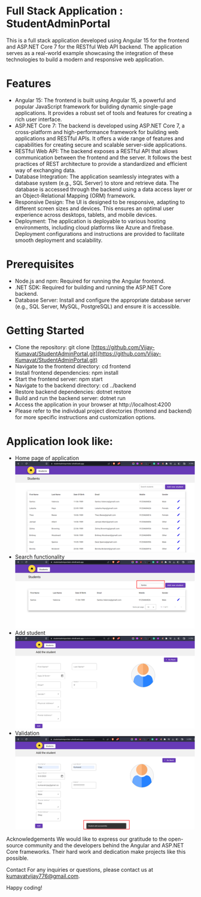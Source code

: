 # Full Stack Application : StudentAdminPortal
This is a full stack application developed using Angular 15 for the frontend and ASP.NET Core 7 for the RESTful Web API backend. The application serves as a real-world example showcasing the integration of these technologies to build a modern and responsive web application.

# Features
  - Angular 15: The frontend is built using Angular 15, a powerful and popular JavaScript framework for building dynamic single-page applications. It provides a robust set of tools and features for creating a rich user interface.
  - ASP.NET Core 7: The backend is developed using ASP.NET Core 7, a cross-platform and high-performance framework for building web applications and RESTful APIs. It offers a wide range of features and capabilities for creating secure and scalable server-side applications.
  - RESTful Web API: The backend exposes a RESTful API that allows communication between the frontend and the server. It follows the best practices of REST architecture to provide a standardized and efficient way of exchanging data.
  - Database Integration: The application seamlessly integrates with a database system (e.g., SQL Server) to store and retrieve data. The database is accessed through the backend using a data access layer or an Object-Relational Mapping (ORM) framework.
  - Responsive Design: The UI is designed to be responsive, adapting to different screen sizes and devices. This ensures an optimal user experience across desktops, tablets, and mobile devices.
  - Deployment: The application is deployable to various hosting environments, including cloud platforms like Azure and firebase. Deployment configurations and instructions are provided to facilitate smooth deployment and scalability.

# Prerequisites
  - Node.js and npm: Required for running the Angular frontend.
  - .NET SDK: Required for building and running the ASP.NET Core backend.
  - Database Server: Install and configure the appropriate database server (e.g., SQL Server, MySQL, PostgreSQL) and ensure it is accessible.

# Getting Started
  - Clone the repository: git clone [https://github.com/Vijay-Kumavat/StudentAdminPortal.git](https://github.com/Vijay-Kumavat/StudentAdminPortal.git)
  - Navigate to the frontend directory: cd frontend
  - Install frontend dependencies: npm install
  - Start the frontend server: npm start
  - Navigate to the backend directory: cd ../backend
  - Restore backend dependencies: dotnet restore
  - Build and run the backend server: dotnet run
  - Access the application in your browser at http://localhost:4200
  - Please refer to the individual project directories (frontend and backend) for more specific instructions and customization options.

# Application look like:
  - Home page of application
![Home page of application](https://github.com/Vijay-Kumavat/StudentAdminPortal/blob/main/Images/Screenshot_3.png)
  - Search functionality
![Search functionality](https://github.com/Vijay-Kumavat/StudentAdminPortal/blob/main/Images/Screenshot_5.png)
  - Add student
![Add student](https://github.com/Vijay-Kumavat/StudentAdminPortal/blob/main/Images/Screenshot_6.png)
  - Validation
![Validation](https://github.com/Vijay-Kumavat/StudentAdminPortal/blob/main/Images/Screenshot_8.png)


Acknowledgements
We would like to express our gratitude to the open-source community and the developers behind the Angular and ASP.NET Core frameworks. Their hard work and dedication make projects like this possible.

Contact
For any inquiries or questions, please contact us at kumavatvijay776@gmail.com.

Happy coding!
